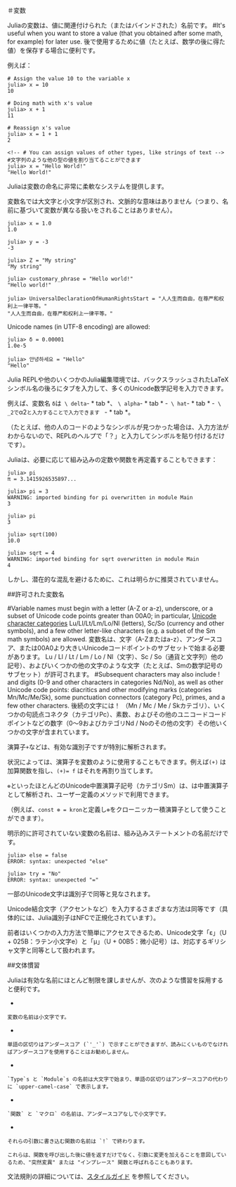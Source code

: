 <!-- Variables -->
＃変数

<!--- A variable, in Julia, is a name associated (or bound) to a value. -->
Juliaの変数は、値に関連付けられた（またはバインドされた）名前です。
#It's useful when you want to store a value (that you obtained after some math, for example) for later use.
後で使用するために値（たとえば、数学の後に得た値）を保存する場合に便利です。 
<!--- For example:-->
例えば：

```julia-repl
# Assign the value 10 to the variable x
julia> x = 10
10

# Doing math with x's value
julia> x + 1
11

# Reassign x's value
julia> x = 1 + 1
2

<!-- # You can assign values of other types, like strings of text -->
#文字列のような他の型の値を割り当てることができます
julia> x = "Hello World!"
"Hello World!"
```

<!--- Julia provides an extremely flexible system for naming variables. -->
Juliaは変数の命名に非常に柔軟なシステムを提供します。
<!--- Variable names are case-sensitive, and have no semantic meaning (that is, the language will not treat variables differently based on their names).-->
変数名では大文字と小文字が区別され、文脈的な意味はありません（つまり、名前に基づいて変数が異なる扱いをされることはありません）。

```jldoctest
julia> x = 1.0
1.0

julia> y = -3
-3

julia> Z = "My string"
"My string"

julia> customary_phrase = "Hello world!"
"Hello world!"

julia> UniversalDeclarationOfHumanRightsStart = "人人生而自由，在尊严和权利上一律平等。"
"人人生而自由，在尊严和权利上一律平等。"
```

Unicode names (in UTF-8 encoding) are allowed:

```jldoctest
julia> δ = 0.00001
1.0e-5

julia> 안녕하세요 = "Hello"
"Hello"
```

<!--- In the Julia REPL and several other Julia editing environments, you can type many Unicode math symbols by typing the backslashed LaTeX symbol name followed by tab. -->
Julia REPLや他のいくつかのJulia編集環境では、バックスラッシュされたLaTeXシンボル名の後ろにタブを入力して、多くのUnicode数学記号を入力できます。
<!--- For example, the variable name `δ` can be entered by typing `\delta`-*tab*, or even `α̂₂` by `\alpha`-*tab*-`\hat`- *tab*-`\_2`-*tab*.-->
例えば、変数名 `δ`は` \ delta`- * tab *、 `\ alpha`- * tab * -` \ hat`- * tab * -` \ _2で`α2`と入力することで入力できます ` - * tab *。
<!--- > (If you find a symbol somewhere, e.g. in someone else's code, that you don't know how to type, the REPL help will tell you: just type `?` and then paste the symbol.)-->
（たとえば、他の人のコードのようなシンボルが見つかった場合は、入力方法がわからないので、REPLのヘルプで「？」と入力してシンボルを貼り付けるだけです）。

<!--- Julia will even let you redefine built-in constants and functions if needed:-->
Juliaは、必要に応じて組み込みの定数や関数を再定義することもできます：

```jldoctest
julia> pi
π = 3.1415926535897...

julia> pi = 3
WARNING: imported binding for pi overwritten in module Main
3

julia> pi
3

julia> sqrt(100)
10.0

julia> sqrt = 4
WARNING: imported binding for sqrt overwritten in module Main
4
```

<!--- However, this is obviously not recommended to avoid potential confusion.-->
しかし、潜在的な混乱を避けるために、これは明らかに推奨されていません。

<!--- # Allowed Variable Names-->
##許可された変数名

#Variable names must begin with a letter (A-Z or a-z), underscore, or a subset of Unicode code points greater than 00A0; in particular, [Unicode character categories](http://www.fileformat.info/info/unicode/category/index.htm) Lu/Ll/Lt/Lm/Lo/Nl (letters), Sc/So (currency and other symbols), and a few other letter-like characters (e.g. a subset of the Sm math symbols) are allowed. 
変数名は、文字（A-Zまたはa-z）、アンダースコア、または00A0より大きいUnicodeコードポイントのサブセットで始まる必要があります。 Lu / Ll / Lt / Lm / Lo / Nl（文字）、Sc / So（通貨と文字列）他の記号）、およびいくつかの他の文字のような文字（たとえば、Smの数学記号のサブセット）が許可されます。
#Subsequent characters may also include ! and digits (0-9 and other characters in categories Nd/No), as well as other Unicode code points: diacritics and other modifying marks (categories Mn/Mc/Me/Sk), some punctuation connectors (category Pc), primes, and a few other characters.
後続の文字には！ （Mn / Mc / Me / Skカテゴリ）、いくつかの句読点コネクタ（カテゴリPc）、素数、およびその他のユニコードコードポイントなどの数字（0〜9およびカテゴリNd / Noのその他の文字）その他いくつかの文字が含まれています。

<!--- Operators like `+` are also valid identifiers, but are parsed specially. -->
演算子`+`などは、有効な識別子ですが特別に解析されます。
<!--- In some contexts, operators can be used just like variables; for example `(+)` refers to the addition function, and `(+) = f` will reassign it. -->
状況によっては、演算子を変数のように使用することもできます。例えば ​​`(+)` は加算関数を指し、`(+)= f` はそれを再割り当てします。
<!--- Most of the Unicode infix operators (in category Sm), such as `⊕`, are parsed as infix operators and are available for user-defined methods.-->
`⊕`といったほとんどのUnicode中置演算子記号（カテゴリSm）は、は中置演算子として解析され、ユーザー定義のメソッドで利用できます。
<!--- (e.g. you can use `const ⊗ = kron` to define `⊗` as an infix Kronecker product).-->
（例えば、`const ⊗ = kron`と定義し`⊗`をクローニッカー積演算子として使うことができます）。

<!--- The only explicitly disallowed names for variables are the names of built-in statements:-->
明示的に許可されていない変数の名前は、組み込みステートメントの名前だけです。

```julia-repl
julia> else = false
ERROR: syntax: unexpected "else"

julia> try = "No"
ERROR: syntax: unexpected "="
```

<!--- Some Unicode characters are considered to be equivalent in identifiers.-->
一部のUnicode文字は識別子で同等と見なされます。
<!--- Different ways of entering Unicode combining characters (e.g., accents) are treated as equivalent (specifically, Julia identifiers are NFC-normalized).-->
Unicode結合文字（アクセントなど）を入力するさまざまな方法は同等です（具体的には、Julia識別子はNFCで正規化されています）。
<!--- The Unicode characters `ɛ` (U+025B: Latin small letter open e) and `µ` (U+00B5: micro sign) are treated as equivalent to the corresponding Greek letters, because the former are easily accessible via some input methods.-->
前者はいくつかの入力方法で簡単にアクセスできるため、Unicode文字「ɛ」（U + 025B：ラテン小文字e）と「μ」（U + 00B5：微小記号）は、対応するギリシャ文字と同等として扱われます。

<!--- # Stylistic Conventions-->
##文体慣習

<!--- While Julia imposes few restrictions on valid names, it has become useful to adopt the following conventions:-->
Juliaは有効な名前にほとんど制限を課しませんが、次のような慣習を採用すると便利です。

   * 
   <!--- > Names of variables are in lower case.-->
    変数の名前は小文字です。
   * 
   <!--- > Word separation can be indicated by underscores (`'_'`), but use of underscores is discouraged unless the name would be hard to read otherwise.-->
    単語の区切りはアンダースコア (`'_'`) で示すことができますが、読みにくいものでなければアンダースコアを使用することはお勧めしません。
   * 
   <!--- > Names of `Type`s and `Module`s begin with a capital letter and word separation is shown with upper camel case instead of underscores.-->
    `Type`s と `Module`s の名前は大文字で始まり、単語の区切りはアンダースコアの代わりに `upper-camel-case` で表示します。 
   * 
   <!--- > Names of `function`s and `macro`s are in lower case, without underscores.-->
    `関数` と `マクロ` の名前は、アンダースコアなしで小文字です。
   * 
   <!--- > Functions that write to their arguments have names that end in `!`. -->
    それらの引数に書き込む関数の名前は `!` で終わります。
   <!--- > These are sometimes called "mutating" or "in-place" functions because they are intended to produce changes in their arguments after the function is called, not just return a value.-->
    これらは、関数を呼び出した後に値を返すだけでなく、引数に変更を加えることを意図しているため、"突然変異" または "インプレース" 関数と呼ばれることもあります。

<!--- For more information about stylistic conventions, see the [Style Guide](@ref).-->
文法規則の詳細については、[スタイルガイド](@ref) を参照してください。
